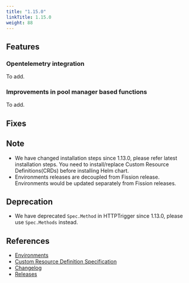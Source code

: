 ```yaml
---
title: "1.15.0"
linkTitle: 1.15.0
weight: 88
---
```


## Features

### Opentelemetry integration

To add.

### Improvements in pool manager based functions

To add.

## Fixes

## Note

* We have changed installation steps since 1.13.0, please refer latest installation steps. You need to install/replace Custom Resource Definitions(CRDs) before installing Helm chart.
* Environments releases are decoupled from Fission release. Environments would be updated separately from Fission releases.

## Deprecation

* We have deprecated `Spec.Method` in HTTPTrigger since 1.13.0, please use `Spec.Methods` instead.

## References

* [Environments](https://environments.fission.io/)
* [Custom Resource Definition Specification](https://doc.crds.dev/github.com/fission/fission)
* [Changelog](https://github.com/fission/fission/blob/master/CHANGELOG.md)
* [Releases](https://github.com/fission/fission/releases)
